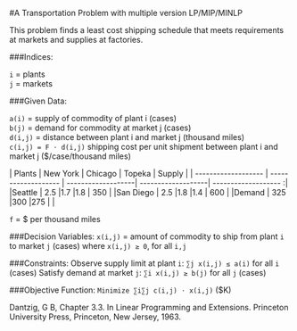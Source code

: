 #A Transportation Problem with multiple version LP/MIP/MINLP  



This problem finds a least cost shipping schedule that meets
requirements at markets and supplies at factories.


###Indices:

`i` = plants  
`j` = markets

###Given Data:

`a(i)` = supply of commodity of plant i (cases)  
`b(j)` = demand for commodity at market j (cases)  
`d(i,j)` = distance between plant i and market j (thousand miles)  
`c(i,j) = F ⋅ d(i,j)` shipping cost per unit shipment between plant i and market j ($/case/thousand miles)

|     Plants          |     New York    |      Chicago    |      Topeka       |      Supply        |
| ------------------- | ------------------- | -------------------| -------------------| ------------------- :|
|Seattle	         |       2.5	           |1.7	            |1.8                   |     350               |
|San Diego	 |      2.5	           |1.8	            |1.4	             |    600                |
|Demand	         |      325	           |300	            |275	             |                         |


`f` = $ per thousand miles


###Decision Variables:
`x(i,j)` = amount of commodity to ship from plant `i` to market `j` (cases)
where `x(i,j) ≥ 0`, for all `i,j`

###Constraints:
Observe supply limit at plant `i`: `∑j x(i,j) ≤ a(i)` for all `i` (cases)
Satisfy demand at market `j`: `∑i x(i,j) ≥ b(j)` for all `j` (cases)

###Objective Function:
`Minimize ∑i∑j c(i,j) ⋅ x(i,j)` ($K)  



Dantzig, G B, Chapter 3.3. In Linear Programming and Extensions.
Princeton University Press, Princeton, New Jersey, 1963.